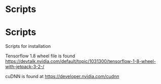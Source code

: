 # Scripts

# Scripts
Scripts for installation

Tensorflow 1.8 wheel file is found https://devtalk.nvidia.com/default/topic/1031300/tensorflow-1-8-wheel-with-jetpack-3-2-/

cuDNN is found at https://developer.nvidia.com/cudnn
